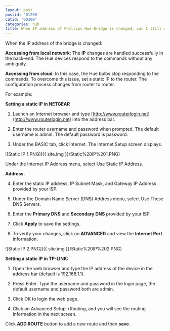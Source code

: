 ```yaml
---
layout: post
postid: '01200'
catid: '00300'
categories: hub
title: When IP address of Phillips Hue Bridge is changed, can I still control Phillips Hue devices?
---
```


When the IP address of the bridge is changed:

**Accessing from local network**:
The **IP** changes are handled successfully in the back-end. The Hue devices respond to the commands without any ambiguity.

**Accessing from cloud**:
In this case, the Hue bulbs stop responding to the commands. To overcome this issue, set a static IP to the router. The configuration process changes from router to router.

For example:

**Setting a static IP in NETGEAR**

1. Launch an Internet browser and type [http://www.routerlogin.net](http://www.routerlogin.net) into the address bar.

2. Enter the router username and password when prompted. The default username is admin. The default password is password.

3. Under the BASIC tab, click Internet. The Internet Setup screen displays.

![Static IP 1.PNG]({{ site.img }}/Static%20IP%201.PNG)

Under the Internet IP Address menu, select Use Static IP Address.

**Address.**

4. Enter the static IP address, IP Subnet Mask, and Gateway IP Address provided by your ISP.

5. Under the Domain Name Server (DNS) Address menu, select Use These DNS Servers.

6. Enter the **Primary DNS** and **Secondary DNS** provided by your ISP.

7. Click **Apply** to save the settings.

8. To verify your changes, click on **ADVANCED** and view the **Internet Port** information.

![Static IP 2.PNG]({{ site.img }}/Static%20IP%202.PNG)

**Setting a static IP in TP-LINK:**

1. Open the web browser and type the IP address of the device in the address bar (default is 192.168.1.1).

2. Press Enter. Type the username and password in the login page, the default username and password both are admin.

3. Click OK to login the web page.

4. Click on Advanced Setup-&gt;Routing, and you will see the routing information in the next screen.

Click **ADD ROUTE** button to add a new route and then **save**.